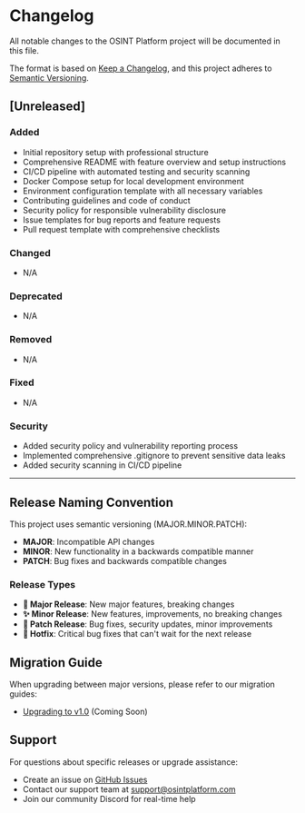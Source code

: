 # Changelog

All notable changes to the OSINT Platform project will be documented in this file.

The format is based on [Keep a Changelog](https://keepachangelog.com/en/1.0.0/),
and this project adheres to [Semantic Versioning](https://semver.org/spec/v2.0.0.html).

## [Unreleased]

### Added
- Initial repository setup with professional structure
- Comprehensive README with feature overview and setup instructions
- CI/CD pipeline with automated testing and security scanning
- Docker Compose setup for local development environment
- Environment configuration template with all necessary variables
- Contributing guidelines and code of conduct
- Security policy for responsible vulnerability disclosure
- Issue templates for bug reports and feature requests
- Pull request template with comprehensive checklists

### Changed
- N/A

### Deprecated
- N/A

### Removed
- N/A

### Fixed
- N/A

### Security
- Added security policy and vulnerability reporting process
- Implemented comprehensive .gitignore to prevent sensitive data leaks
- Added security scanning in CI/CD pipeline

---

## Release Naming Convention

This project uses semantic versioning (MAJOR.MINOR.PATCH):

- **MAJOR**: Incompatible API changes
- **MINOR**: New functionality in a backwards compatible manner
- **PATCH**: Bug fixes and backwards compatible changes

### Release Types

- **🚀 Major Release**: New major features, breaking changes
- **✨ Minor Release**: New features, improvements, no breaking changes
- **🐛 Patch Release**: Bug fixes, security updates, minor improvements
- **🔧 Hotfix**: Critical bug fixes that can't wait for the next release

## Migration Guide

When upgrading between major versions, please refer to our migration guides:

- [Upgrading to v1.0](./docs/migrations/v1.0-migration.md) (Coming Soon)

## Support

For questions about specific releases or upgrade assistance:
- Create an issue on [GitHub Issues](https://github.com/ROBOTdingDONG/osint-platform/issues)
- Contact our support team at support@osintplatform.com
- Join our community Discord for real-time help
